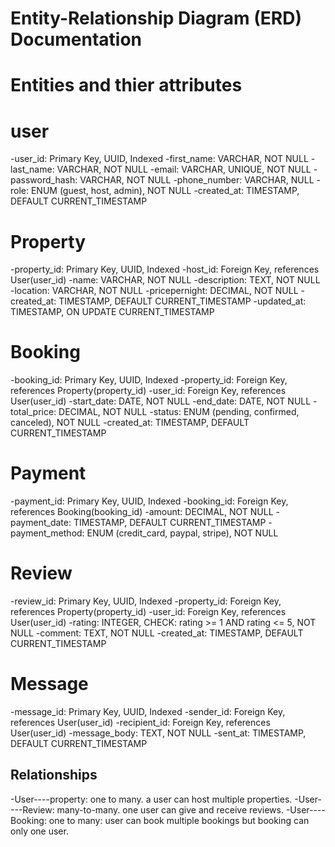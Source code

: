 # Entity-Relationship Diagram (ERD) Documentation
# Entities and thier attributes 

# user
-user_id: Primary Key, UUID, Indexed
-first_name: VARCHAR, NOT NULL
-last_name: VARCHAR, NOT NULL
-email: VARCHAR, UNIQUE, NOT NULL
-password_hash: VARCHAR, NOT NULL
-phone_number: VARCHAR, NULL
-role: ENUM (guest, host, admin), NOT NULL
-created_at: TIMESTAMP, DEFAULT CURRENT_TIMESTAMP


# Property
-property_id: Primary Key, UUID, Indexed
-host_id: Foreign Key, references User(user_id)
-name: VARCHAR, NOT NULL
-description: TEXT, NOT NULL
-location: VARCHAR, NOT NULL
-pricepernight: DECIMAL, NOT NULL
-created_at: TIMESTAMP, DEFAULT CURRENT_TIMESTAMP
-updated_at: TIMESTAMP, ON UPDATE CURRENT_TIMESTAMP

# Booking
-booking_id: Primary Key, UUID, Indexed
-property_id: Foreign Key, references Property(property_id)
-user_id: Foreign Key, references User(user_id)
-start_date: DATE, NOT NULL
-end_date: DATE, NOT NULL
-total_price: DECIMAL, NOT NULL
-status: ENUM (pending, confirmed, canceled), NOT NULL
-created_at: TIMESTAMP, DEFAULT CURRENT_TIMESTAMP

# Payment
-payment_id: Primary Key, UUID, Indexed
-booking_id: Foreign Key, references Booking(booking_id)
-amount: DECIMAL, NOT NULL
-payment_date: TIMESTAMP, DEFAULT CURRENT_TIMESTAMP
-payment_method: ENUM (credit_card, paypal, stripe), NOT NULL

# Review
-review_id: Primary Key, UUID, Indexed
-property_id: Foreign Key, references Property(property_id)
-user_id: Foreign Key, references User(user_id)
-rating: INTEGER, CHECK: rating >= 1 AND rating <= 5, NOT NULL
-comment: TEXT, NOT NULL
-created_at: TIMESTAMP, DEFAULT CURRENT_TIMESTAMP

# Message
-message_id: Primary Key, UUID, Indexed
-sender_id: Foreign Key, references User(user_id)
-recipient_id: Foreign Key, references User(user_id)
-message_body: TEXT, NOT NULL
-sent_at: TIMESTAMP, DEFAULT CURRENT_TIMESTAMP

## Relationships
-User----property: one to many. a user can host multiple properties.
-User----Review: many-to-many. one user can give and receive reviews.
-User----Booking: one to many: user can book multiple bookings but booking can only one user.






